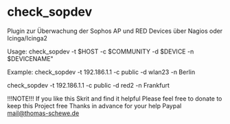 # check_sopdev
Plugin zur Überwachung der Sophos AP und RED Devices über Nagios oder Icinga/Icinga2

Usage:
check_sopdev -t \$HOST -c \$COMMUNITY -d \$DEVICE -n \$DEVICENAME"

Example:
check_sopdev -t 192.186.1.1 -c public -d wlan23 -n Berlin

check_sopdev -t 192.186.1.1 -c public -d red2 -n Frankfurt

!!!NOTE!!!
If you like this Skrit and find it helpful
Please feel free to donate to keep this Project free
Thanks in advance for your help
Paypal mail@thomas-schewe.de
